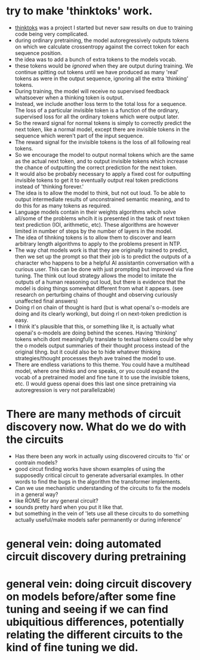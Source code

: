 # try to make 'thinktoks' work.
- [thinktoks](https://githubcom/ekhadley/thinktokens) was a project I started but never saw results on due to training code being very complicated.
- during ordinary pretraining, the model autoregressively outputs tokens on which we calculate crossentropy against the correct token for each sequence position.
- the idea was to add a bunch of extra tokens to the models vocab.
- these tokens would be *ignored* when they are output during training. We continue spitting out tokens until we have produced as many 'real' tokens as were in the output sequence, ignoring all the extra 'thinking' tokens.
- During training, the model will receive no supervised feedback whatsoever when a thinking token is output.
- Instead, we include another loss term to the total loss for a sequence. The loss of a particular invisible token is a function of the ordinary, supervised loss for all the ordinary tokens which were output later.
- So the reward signal for normal tokens is simply to correctly predict the next token, like a normal model, except there are invisible tokens in the sequence which weren't part of the input sequence.
- The reward signal for the invisible tokens is the loss of all following real tokens.
- So we encourage the model to output normal tokens which are the same as the actual next token, and to output invisible tokens which increase the chance of outputting the correct prediction for the next token.
- It would also be probably necessary to apply a fixed cost for outputting invisible tokens to get it to eventually output real token predictions instead of 'thinking forever.'
- The idea is to allow the model to think, but not out loud. To be able to output intermediate results of unconstrained semantic meaning, and to do this for as many tokens as required.
- Language models contain in their weights algorithms whcih solve all/some of the problems whcih it is presented in the task of next token text prediction (IOI, arithmetic, etc). These algorithms are however limited in number of steps by the number of layers in the model.
- The idea of tihnking tokens is to allow them to discover and learn arbitrary length algorithms to apply to the problems present in NTP.
- The way chat models work is that they are originally trained to predict, then we set up the prompt so that their job is to predict the outputs of a character who happens to be a helpful AI assistantin conversation with a curious user. This can be done with just prompting but improved via fine tuning. The think out loud strategy allows the model to imitate the outputs of a human reasoning out loud, but there is evidence that the model is doing things somewhat different from what it appears. (see research on perturbing chains of thought and observing curiously unaffected final answers)
- Doing rl on chain of thought is hard (but is what openai's o-models are doing and its clearly working), but doing rl on next-token prediction is easy.
- I think it's plausible that this, or something like it, is actually what openai's o-models are doing behind the scenes. Having 'thinking' tokens whcih dont meaningfully translate to textual tokens could be why the o models output summaries of their thought process instead of the original tihng. but it could also be to hide whatever thinking strategies/thought processes theyh ave trained the model to use.
- There are endless variations to this theme. You could have a multihead model, where one thinks and one speaks, or you could expand the vocab of a pretrained model and fine tune it to use the invisible tokens, etc. (I would guess openai does this last one since pretraining via autoregression is very not parallelizable)

# There are many methods of circuit discovery now. What do we do with the circuits
- Has there been any work in actually using discovered circuits to 'fix' or contrain models?
- good circut finding works have shown examples of using the supposedly critical circuit to generate adversarial examples. In other words to find the bugs in the algorithm the transformer implements.
- Can we use mechanistic understanding of the circuits to fix the models in a general way?
- like ROME for any general circuit?
- sounds pretty hard when you put it like that.
- but something in the vein of 'lets use all these circuits to do something actually useful/make models safer permanently or during inference'

# general vein: doing automated circuit discovery during pretraining

# general vein: doing circuit discovery on models before/after some fine tuning and seeing if we can find ubiquitious differences, potentially relating the different circuits to the kind of fine tuning we did.
